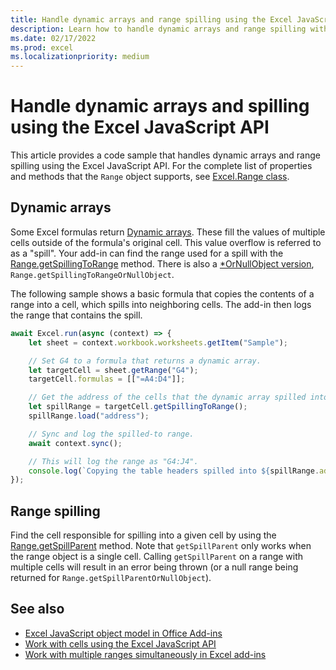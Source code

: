 ```yaml
---
title: Handle dynamic arrays and range spilling using the Excel JavaScript API
description: Learn how to handle dynamic arrays and range spilling with the Excel JavaScript API.
ms.date: 02/17/2022
ms.prod: excel
ms.localizationpriority: medium
---
```


# Handle dynamic arrays and spilling using the Excel JavaScript API

This article provides a code sample that handles dynamic arrays and range spilling using the Excel JavaScript API. For the complete list of properties and methods that the `Range` object supports, see [Excel.Range class](/javascript/api/excel/excel.range).

## Dynamic arrays

Some Excel formulas return [Dynamic arrays](https://support.microsoft.com/office/205c6b06-03ba-4151-89a1-87a7eb36e531). These fill the values of multiple cells outside of the formula's original cell. This value overflow is referred to as a "spill". Your add-in can find the range used for a spill with the [Range.getSpillingToRange](/javascript/api/excel/excel.range#excel-excel-range-getspillingtorange-member(1)) method. There is also a [*OrNullObject version](../develop/application-specific-api-model.md#ornullobject-methods-and-properties), `Range.getSpillingToRangeOrNullObject`.

The following sample shows a basic formula that copies the contents of a range into a cell, which spills into neighboring cells. The add-in then logs the range that contains the spill.

```js
await Excel.run(async (context) => {
    let sheet = context.workbook.worksheets.getItem("Sample");

    // Set G4 to a formula that returns a dynamic array.
    let targetCell = sheet.getRange("G4");
    targetCell.formulas = [["=A4:D4"]];

    // Get the address of the cells that the dynamic array spilled into.
    let spillRange = targetCell.getSpillingToRange();
    spillRange.load("address");

    // Sync and log the spilled-to range.
    await context.sync();

    // This will log the range as "G4:J4".
    console.log(`Copying the table headers spilled into ${spillRange.address}.`);
});
```

## Range spilling

Find the cell responsible for spilling into a given cell by using the [Range.getSpillParent](/javascript/api/excel/excel.range#excel-excel-range-getspillparent-member(1)) method. Note that `getSpillParent` only works when the range object is a single cell. Calling `getSpillParent` on a range with multiple cells will result in an error being thrown (or a null range being returned for `Range.getSpillParentOrNullObject`).

## See also

- [Excel JavaScript object model in Office Add-ins](excel-add-ins-core-concepts.md)
- [Work with cells using the Excel JavaScript API](excel-add-ins-cells.md)
- [Work with multiple ranges simultaneously in Excel add-ins](excel-add-ins-multiple-ranges.md)
